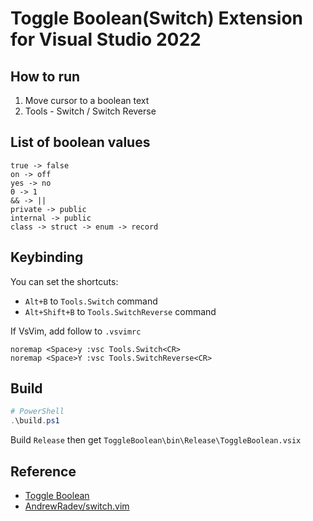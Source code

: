 # Toggle Boolean(Switch) Extension for Visual Studio 2022

## How to run

1. Move cursor to a boolean text
2. Tools - Switch / Switch Reverse

## List of boolean values

```
true -> false
on -> off
yes -> no
0 -> 1
&& -> ||
private -> public
internal -> public
class -> struct -> enum -> record
```

## Keybinding

You can set the shortcuts:

* `Alt+B` to `Tools.Switch` command
* `Alt+Shift+B` to `Tools.SwitchReverse` command

If VsVim, add follow to `.vsvimrc`

```
noremap <Space>y :vsc Tools.Switch<CR>
noremap <Space>Y :vsc Tools.SwitchReverse<CR>
```

## Build

```ps1
# PowerShell
.\build.ps1
```

Build `Release` then get `ToggleBoolean\bin\Release\ToggleBoolean.vsix`

## Reference

* [Toggle Boolean](https://marketplace.visualstudio.com/items?itemName=silesky.toggle-boolean)
* [AndrewRadev/switch.vim](https://github.com/AndrewRadev/switch.vim)
